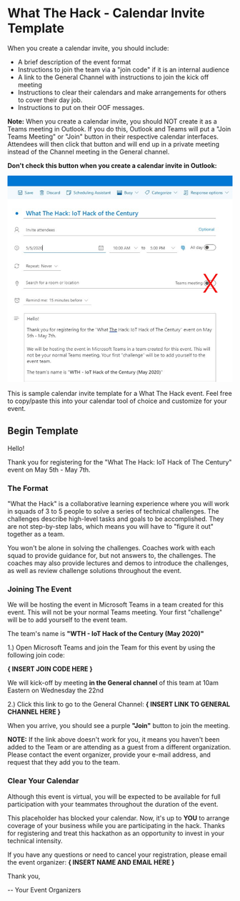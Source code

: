 # What The Hack -  Calendar Invite Template

When you create a calendar invite, you should include:

- A brief description of the event format
- Instructions to join the team via a "join code" if it is an internal audience
- A link to the General Channel with instructions to join the kick off meeting
- Instructions to clear their calendars and make arrangements for others to cover their day job.
- Instructions to put on their OOF messages.

**Note:** When you create a calendar invite, you should NOT create it as a Teams meeting in Outlook. If you do this, Outlook and Teams will put a "Join Teams Meeting" or "Join" button in their respective calendar interfaces.  Attendees will then click that button and will end up in a private meeting instead of the Channel meeting in the General channel.

**Don't check this button when you create a calendar invite in Outlook:**

![Non-Teams Meeting in Outlook](images/wth-non-teams-calendar-invite2x.jpg)

This is sample calendar invite template for a What The Hack event. Feel free to copy/paste this into your calendar tool of choice and customize for your event.

## Begin Template

Hello!

Thank you for registering for the "What The Hack: IoT Hack of The Century" event on May 5th - May 7th.

### The Format

"What the Hack" is a collaborative learning experience where you will work in squads of 3 to 5 people to solve a series of technical challenges. The challenges describe high-level tasks and goals to be accomplished. They are not step-by-step labs, which means you will have to "figure it out" together as a team.

You won't be alone in solving the challenges. Coaches work with each squad to provide guidance for, but not answers to, the challenges. The coaches may also provide lectures and demos to introduce the challenges, as well as review challenge solutions throughout the event.

### Joining The Event

We will be hosting the event in Microsoft Teams in a team created for this event. This will not be your normal Teams meeting. Your first "challenge" will be to add yourself to the event team.

The team's name is **"WTH - IoT Hack of the Century (May 2020)"**

1.) Open Microsoft Teams and join the Team for this event by using the following join code: 

**{ INSERT JOIN CODE HERE }**

We will kick-off by meeting **in the General channel** of this team at 10am Eastern on Wednesday the 22nd

2.) Click this link to go to the General Channel:
**{ INSERT LINK TO GENERAL CHANNEL HERE }**

When you arrive, you should see a purple **"Join"** button to join the meeting.

**NOTE:** If the link above doesn't work for you, it means you haven't been added to the Team or are attending as a guest from a different organization. Please contact the event organizer, provide your e-mail address, and request that they add you to the team.

### Clear Your Calendar

Although this event is virtual, you will be expected to be available for full participation with your teammates throughout the duration of the event.

This placeholder has blocked your calendar. Now, it's up to **YOU** to arrange coverage of your business while you are participating in the hack. Thanks for registering and treat this hackathon as an opportunity to invest in your technical intensity.

If you have any questions or need to cancel your registration, please email the event organizer: **{ INSERT NAME AND EMAIL HERE }**

Thank you,

-- Your Event Organizers